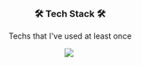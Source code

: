<h3 align="center">🛠 Tech Stack 🛠</h3>

<p align="center"> Techs that I've used at least once </p>

<p align=center>
  <img src="https://img.shields.io/badge/JavaScript-F7DF1E?style=flat-square&logo=JavaScript&logoColor=white"/></a>&nbsp
